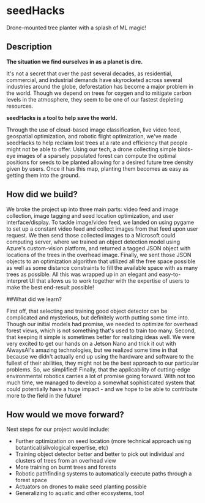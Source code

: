 # seedHacks
Drone-mounted tree planter with a splash of ML magic!

## Description

**The situation we find ourselves in as a planet is dire.**

It's not a secret that over the past several decades, as residential, commercial, and industrial demands have skyrocketed across several industries around the globe, deforestation has become a major problem in the world. Though we depend on trees for oxygen and to mitigate carbon levels in the atmosphere, they seem to be one of our fastest depleting resources.

**seedHacks is a tool to help save the world.**

Through the use of cloud-based image classification, live video feed, geospatial optimization, and robotic flight optimization, we've made seedHacks to help reclaim lost trees at a rate and efficiency that people might not be able to offer. Using our tech, a drone collecting simple birds-eye images of a sparsely populated forest can compute the optimal positions for seeds to be planted allowing for a desired future tree density given by users. Once it has this map, planting them becomes as easy as getting them into the ground.

## How did we build?

We broke the project up into three main parts: video feed and image collection, image tagging and seed location optimization, and user interface/display. To tackle image/video feed, we landed on using pygame to set up a constant video feed and collect images from that feed upon user request. We then send those collected images to a Microsoft could computing server, where we trained an object detection model using Azure's custom-vision platform, and returned a tagged JSON object with locations of the trees in the overhead image. Finally, we sent those JSON objects to an optimization algorithm that utilized all the free space possible as well as some distance constraints to fill the available space with as many trees as possible. All this was wrapped up in an elegant and easy-to-interpret UI that allows us to work together with the expertise of users to make the best end-result possible!

##What did we learn?

First off, that selecting and training good object detector can be complicated and mysterious, but definitely worth putting some time into. Though our initial models had promise, we needed to optimize for overhead forest views, which is not something that's used to train too many. Second, that keeping it simple is sometimes better for realizing ideas well. We were very excited to get our hands on a Jetson Nano and trick it out with AlwaysAI's amazing technologies, but we realized some time in that because we didn't actually end up using the hardware and software to the fullest of their abilities, they might not be the best approach to our particular problems. So, we simplified! Finally, that the applicability of cutting-edge environmental robotics carries a lot of promise going forward. With not too much time, we managed to develop a somewhat sophisticated system that could potentially have a huge impact - and we hope to be able to contribute more to the field in the future!

## How would we move forward?

Next steps for our project would include:

- Further optimization on seed location (more technical approach using botantical/silvological expertise, etc)
- Training object detector better and better to pick out individual and clusters of trees from an 
overhead view
- More training on burnt trees and forests
- Robotic pathfinding systems to automatically execute paths through a forest space
- Actuators on drones to make seed planting possible
- Generalizing to aquatic and other ecosystems, too!
